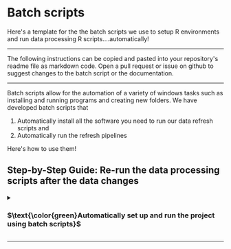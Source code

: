 # Batch scripts
Here's a template for the the batch scripts we use to setup R environments and run data processing R scripts....automatically!           


<hr>        
The following instructions can be copied and pasted into your repository's readme file as markdown code. Open a pull request or issue on github to suggest changes to the batch script or the documentation. 
<hr>       

Batch scripts allow for the automation of a variety of windows tasks such as installing and running programs and creating new folders. We have developed batch scripts that      

1. Automatically install all the software you need to run our data refresh scripts and
2. Automatically run the refresh pipelines

Here's how to use them!


## Step-by-Step Guide: Re-run the data processing scripts after the data changes

<details> 
<summary>           
 
### $\text{\color{green}Automatically set up and run the project using batch scripts}$          

</summary>          

           
 
# Batch files instructions

<h2 align="center">Prerequisite steps</h2>         

<details>
<summary>

## Step 1: Create a GitHub account             
        
</summary>              
Creating a personal account should be pretty easy. If you need to connect to your organization's github page, you'll have to contact your organazation's admin to get a user licence and join the correct github groups.🙂     
</details>         

<details>               
<summary>   

## Step 2: Create a GitHub personal access token (PAT)           
      
</summary>             

A personal access token acts as a password to your Github account and allows you to clone a copy of repositories onto your personal computer, pull in changes someone else made from github, and push any changes you made to github.               
Instructions for creating a personal access token are available <a href="https://docs.github.com/en/enterprise-server@3.6/authentication/keeping-your-account-and-data-secure/managing-your-personal-access-tokens">here</a>.               

Do the following when creating a token:        
- Choose the <strong>$\text{\color{purple}classic token}$</strong> option
- Set the expiration date to <strong>$\text{\color{purple}90 Days}$</strong>
- Select $\text{\color{purple}all the scopes}$

After you've created the PAT, <strong>$\text{\color{purple}copy and paste it into a blank text document}$</strong>. You'll need it in a few steps.              
</details>       
         
<details>           
 
<summary>        
        
## Step 3: Run the <code>.bat</code> file 
        
</summary>

download the batch file that you want to run. Here's an example  <a href="IF THIS LINK DOESN't WORK IT'S BECAUSE I FORGOT TO ADD IT :D">batch script</a>.        

If you are using edge as your web browser, you may see a warning when you download the file. Expand the $\text{\color{purple}Downloading batch filles on Edge}$ section below to learn how to deal with these errors:        

<details>        

<summary id="edge-instructions">                    
             
### $\text{\color{purple}Downloading batch files on Edge}$         

</summary>           
When you download the file on Edge, you may see a warning in your downloads that looks like this:        
<img src="./images/edge_warning.png">        

Hover over the file to see three dots `...`           
<img src="/images/edge_hover_over_dots.png">            

click on the three dots and choose the `keep` option           
<img src="images/edge_click_on_dots.png">          

After this message appears, expand the `Show more` arrow           
<img src="images/edge_expand_more_info.png">        

Then click on the `Keep anyway` option        
<img src="images/edge_keep_anyway.png">         

The file should now download!
</details>

<hr>

After the file downloads, find the file in your downloads folder and and then double click on it to run the script:
       
<p align="center"><image src="images/run_fbi.png"></p>          

When this window pops up, click on `more info`      

<p align="center"><image src="images/more_info.png"></p>          


Then click `run anyway`       

<p align="center"><image src="images/run_anyway.png"></p>

</details>



<h2 align="center">While the software is running</h2>
After the script starts running, there are a few things that may require your input. Here's how to deal with them!              
Depending on your current setup, you may not see all of these things.


<details>
<summary>            
     
## Install R   
</summary>
If R is not currently installed on your computer, the script will attempt to install version 4.4.0 from the company portal. If this doesn't work you may need to install R manually. Depending on your organization's install policies you may be able to modify this script to use winget to install R. (Although currently winget only has up to <a href="https://winget.run/pkg/RProject/R">version 4.2.2</a>, and I wouldn't recommend that version because it doesn't have the patch for a <a href="https://security.berkeley.edu/news/cve-2024-27322-vulnerability-r-programming-language">security</a> <a href="https://hiddenlayer.com/research/r-bitrary-code-execution/">vulnerability</a> that was fixed in R version 4.4.0).  After R is installed, re-run the batch script.                  
<br>           

</details>

<details>
<summary>       
        
## Enter your password when installers launch       
</summary>
This script checks your computer for git and Rtools and installs them if they're missing. If an installer window launches, enter your password. The installer needs admin rights to work properly and needs your password to enter admin mode. 
</details>

<details>
<summary>       
        
## Re-run the script after git installs       
</summary>
If the script installs git on your machine for the first time you will need to close the command prompt window and double click on the batch script file again to complete the installation. If the script stops running and you see this message, close the command prompt window and re-run the script.    
<p align="center"><image src="images/close_window.png"></p>

</details>

<details>
<summary>       
        
## Rtools error?... Ignore and continue        
</summary>
The script will automatically install Rtools. If during installation, you see this error, just click <code>Ignore this error and continue</code>:       

<p align="center"><image src="images/registry_key_error.png"></p> 

You do not need to close and re-run the script after Rtools is done installing like you do for git
</details>

<details>
<summary>       
        
## Use your PAT when asked to login to github        
</summary>
If you have not previously connected git on your computer to your github account you will be prompted to login to github. That window looks like this:      

<p align="center"><image src="images/sign_into_browser.png"></p>       

Click on the <code>token</code> column on the right and then enter the personal access token that you created in step 2 in the box and click <code>Sign in</code>

<p align="center"><image src="images/provide_token.png"></p>       

</details>

<details>       
<summary>

## Choose a project folder
 </summary>     

By default the script will download all the files you need from GitHub to a folder on your computer called <code>C:/users/[YOUR USERNAME]/R_projects</code>. If the folder doesn't already exist the script will create it. You also have the option to change the default location. To change choose option 2 when you see this screen:         
<img src="images/default_folder.png">            

Choose 1 to launch a window that lets you choose a new folder.         
Choose 2 to continue running the script using the default location.           

If you choose to use a new folder, the following window will pop up:          
<img src="images/new_folder.png">        

Choose a new folder then click ok. If you click cancel the script will exit silently and you will need to rerun the batch script. The `Make New Folder` option hasn't been extensively tested, so if you'd like to create a new folder, it's recomended that you first exit the script, manually create the new folder, then rerun the batch script and choose the new folder you created.  


</details>
          
<details>             
<summary>        
       
## Refresh data?              

</summary>
After all the required software is downloaded and configured, you will see the following prompt asking you if you'd like to refresh the data<br><br><img src="images/refresh_data.png">                  
                 
Choose 1 to exit the script and view the project folder           
Choose 2 to refresh the data       
           
If you choose option 2, the batch script will automatically run the R scripts contained in the repository to refresh the data. You specify the r script to run in the batch script on line 704. 




</details>


<h2 align="center">Subsequent refreshes</h2>

<details><summary>      
     
## Rerun the <code>initiate_fbi_refresh.bat</code> script in the project folder 
     
</summary>
The first time you run the script it will create a project folder. Inside the project folder there will be a copy of the batch script. To refresh the data, just navigate to the project folder and double click on the batch script.                  
              
                
 <em>You should use the version of the script stored in the project folder <strong>not</strong> the version you downloaded from GitHub or Teams the first time.</em>      


</details>

<h2 align="center">Suggestions?</h2>
        
Pull requests are welcome!             

</details>
        
<hr>


